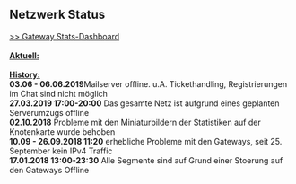 ## Netzwerk Status
<a target='_blank' href="https://stats.ffmuc.net/dashboard/db/network-overview">>> Gateway Stats-Dashboard</a>
<br>
<br><u><b>Aktuell:</b></u>
<br>
<br><u><b>History:</b></u>
<br><b>03.06 - 06.06.2019</b>Mailserver offline. u.A. Tickethandling, Registrierungen im Chat sind nicht möglich
<br><b>27.03.2019 17:00-20:00</b> Das gesamte Netz ist aufgrund eines geplanten Serverumzugs offline
<br><b>02.10.2018</b> Probleme mit den Miniaturbildern der Statistiken auf der Knotenkarte wurde behoben
<br><b>10.09 - 26.09.2018 11:20</b> erhebliche Probleme mit den Gateways, seit 25. September kein IPv4 Traffic
<br><b>17.01.2018 13:00-23:30</b> Alle Segmente sind auf Grund einer Stoerung auf den Gateways Offline
<br>
